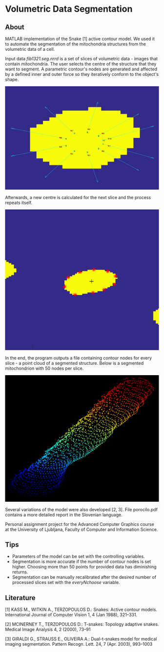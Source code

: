 # Volumetric Data Segmentation

## About
MATLAB implementation of the Snake [1] active contour model. We used it to automate the segmentation of the mitochondria structures from the volumetric data of a cell. 

Input data *fib1321.seg.nrrd* is a set of slices of volumetric data - images that contain mitochondria. The user selects the centre of the structure that they want to segment. 
A parametric contour's nodes are generated and affected by a defined inner and outer force so they iteratively conform to the object's shape. 

![conformingNodes](docs/conformingNodes.png)

Afterwards, a new centre is calculated for the next slice and the process repeats itself.

![segmentationSlice](docs/segmentationSlice.png)

In the end, the program outputs a file containing contour nodes for every slice - a point cloud of a segmented structure. Below is a segmented mitochondrion with 50 nodes per slice.

![50nodes](docs/50nodes.png)

Several variations of the model were also developed [2, 3]. File porocilo.pdf contains a more detailed report in the Slovenian language. 

Personal assignment project for the Advanced Computer Graphics course at the University of Ljubljana, Faculty of Computer and Information Science.

## Tips
* Parameters of the model can be set with the controlling variables.
* Segmentation is more accurate if the number of contour nodes is set higher. Choosing more than 50 points for provided data has diminishing returns. 
* Segmentation can be manually recalibrated after the desired number of processed slices set with the *everyNchoose* variable.

## Literature
[1] KASS M., WITKIN A., TERZOPOULOS D.: Snakes: Active contour models. International Journal of Computer Vision 1, 4 (Jan 1988), 321–331.

[2] MCINERNEY T., TERZOPOULOS D.: T-snakes: Topology adaptive snakes. Medical Image Analysis 4, 2 (2000), 73–91

[3] GIRALDI G., STRAUSS E., OLIVEIRA A.: Dual-t-snakes model for medical imaging segmentation. Pattern Recogn. Lett. 24, 7 (Apr. 2003), 993–1003
